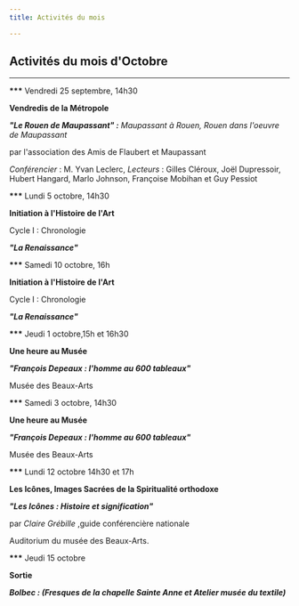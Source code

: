 ```yaml
---
title: Activités du mois

---
```

## Activités du mois d'Octobre

***

__***__ Vendredi 25 septembre, 14h30

**Vendredis de la Métropole**

**_"Le Rouen de Maupassant" :_** _Maupassant à Rouen, Rouen dans l'oeuvre de Maupassant_

par l'association des Amis de Flaubert et Maupassant

_Conférencier_ : M. Yvan Leclerc, _Lecteurs_ : Gilles Cléroux, Joël Dupressoir, Hubert Hangard, Marlo Johnson, Françoise Mobihan et Guy Pessiot

__***__ Lundi 5 octobre, 14h30

**Initiation à l'Histoire de l'Art**

Cycle I : Chronologie

**_"La Renaissance"_**

__***__ Samedi 10 octobre, 16h

**Initiation à l'Histoire de l'Art**

Cycle I : Chronologie

**_"La Renaissance"_**

__***__ Jeudi 1 octobre,15h et 16h30

**Une heure au Musée**

**_"François Depeaux : l'homme au 600 tableaux"_**

Musée des Beaux-Arts

__***__ Samedi 3 octobre, 14h30

**Une heure au Musée**

**_"François Depeaux : l'homme au 600 tableaux"_**

Musée des Beaux-Arts

__***__ Lundi 12 octobre 14h30 et 17h

**Les Icônes, Images Sacrées de la Spiritualité orthodoxe**

**_"Les Icônes : Histoire et signification"_**

par _Claire Grébille_ ,guide conférencière nationale

Auditorium du musée des Beaux-Arts.

__***__ Jeudi 15 octobre

**Sortie**

**_Bolbec : (Fresques de la chapelle Sainte Anne et Atelier musée du textile)_**